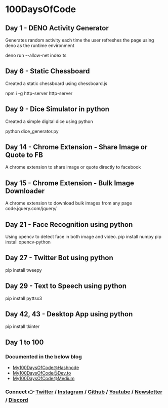 # 100DaysOfCode

## Day 1 - DENO Activity Generator

Generates random activity each time the user refreshes the page using deno as the runtime environment

deno run --allow-net index.ts

## Day 6 - Static Chessboard

Created a static chessboard using chessboard.js

npm i -g http-server
http-server

## Day 9 - Dice Simulator in python

Created a simple digital dice using python 

python dice_generator.py

## Day 14 - Chrome Extension - Share Image or Quote to FB

A chrome extension to share image or quote directly to facebook

## Day 15 - Chrome Extension - Bulk Image Downloader

A chrome extension to download bulk images from any page
code.jquery.com/jquery/

## Day 21 - Face Recognition using python

Using opencv to detect face in both image and video.
pip install numpy
pip install opencv-python

## Day 27 - Twitter Bot using python
pip install tweepy

## Day 29 - Text to Speech using python
pip install pyttsx3

## Day 42, 43 - Desktop App using python
pip install tkinter

## Day 1 to 100 
### Documented in the below blog
- [My100DaysOfCode@Hashnode](https://dhanushnehru.hashnode.dev/100daysofcode)
- [My100DaysOfCode@Dev.to](https://dev.to/dhanushnehru/my-100daysofcode-journey-56je)
- [My100DaysOfCode@Medium](https://link.medium.com/NEhQUbMxYzb)

### Connect 👉 [**Twitter**](https://twitter.com/Dhanush_Nehru) **/** [**Instagram**](https://www.instagram.com/dhanush_nehru/) **/** [**Github**](https://github.com/DhanushNehru/) **/** [**Youtube**](https://www.youtube.com/@dhanushnehru?sub_confirmation=1) **/** [**Newsletter**](https://dhanushn.substack.com/) **/** [**Discord**](https://discord.com/invite/Yn9g6KuWyA)

